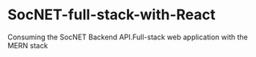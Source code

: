 # SocNET-full-stack-with-React
Consuming the SocNET Backend API.Full-stack web application with the MERN stack

